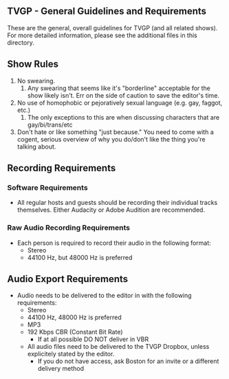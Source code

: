 ## TVGP - General Guidelines and Requirements

These are the general, overall guidelines for TVGP (and all related shows).  For more detailed information, please see the additional files in this directory.

## Show Rules
1. No swearing.  
	1. Any swearing that seems like it's "borderline" acceptable for the show likely isn't.  Err on the side of caution to save the editor's time.
1. No use of homophobic or pejoratively sexual language (e.g. gay, faggot, etc.)
	1. The only exceptions to this are when discussing characters that are gay/bi/trans/etc
1. Don't hate or like something "just because."  You need to come with a cogent, serious overview of why you do/don't like the thing you're talking about.

## Recording Requirements

### Software Requirements
* All regular hosts and guests should be recording their individual tracks themselves.  Either Audacity or Adobe Audition are recommended.

### Raw Audio Recording Requirements
* Each person is required to record their audio in the following format:
 	* Stereo
	* 44100 Hz, but 48000 Hz is preferred

## Audio Export Requirements 
* Audio needs to be delivered to the editor in with the following requirements:
	* Stereo
	* 44100 Hz, 48000 Hz is preferred
	* MP3
	* 192 Kbps CBR (Constant Bit Rate)
		* If at all possible DO NOT deliver in VBR
	* All audio files need to be delivered to the TVGP Dropbox, unless explicitely stated by the editor.
		* If you do not have access, ask Boston for an invite or a different delivery method